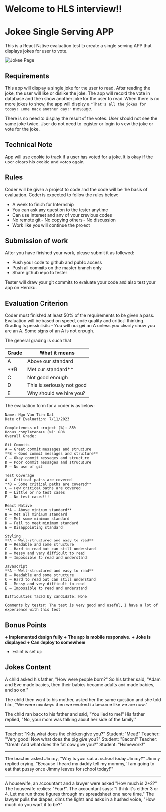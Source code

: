 # Welcome to HLS interview!!
# Jokee Single Serving APP
This is a React Native evaluation test to create a single serving APP that displays jokes for user to vote.

![Jokee Page](./Joke.png)


## Requirements
This app will display a single joke for the user to read.
After reading the joke, the user will like or dislike the joke.
The app will record the vote in database and then show another joke for the user to read.
When there is no more jokes to show, the app will display a `"That's all the jokes for today! Come back another day!"` message.

There is no need to display the result of the votes.
User should not see the same joke twice.
User do not need to register or login to view the joke or vote for the joke.

## Technical Note
App will use cookie to track if a user has voted for a joke.
It is okay if the user clears his cookie and votes again.

## Rules
Coder will be given a project to code and the code will be the basis of evaluation. Coder is expected to follow the rules below:

- A week to finish for Internship
- You can ask any question to the tester anytime
- Can use Internet and any of your previous codes
- No remote git - No copying others - No discussion
- Work like you will continue the project

## Submission of work
After you have finished your work, please submit it as followed:
- Push your code to github and public access
- Push all commits on the master branch only
- Share github repo to tester

Tester will draw your git commits to evaluate your code and also test your app on Heroku.

## Evaluation Criterion
Coder must finished at least 50% of the requirements to be given a pass.
Evaluation will be based on speed, code quality and critical thinking.
Grading is pessimistic - You will not get an A unless you clearly show you are an A. Some signs of an A is not enough.

The general grading is such that

Grade | What it means
------|------------------------
A     | Above our standard
**B     | Met our standard**
C     | Not good enough
D     | This is seriously not good
E     | Why should we hire you?


The evaluation form for a coder is as below:
```
Name: Ngo Van Tien Dat
Date of Evaluation: 7/11/2023

Completeness of project (%): 85%
Bonus completeness (%): 80%
Overall Grade:

Git Commits
A – Great commit messages and structure
**B – Good commit messages and structure**
C – Okay commit messages and structure
D – Poor commit messages and strucuture
E – No use of git

Test Coverage
A – Critical paths are covered
**B – Some critical paths are covered**
C – Few critical paths are covered
D – Little or no test cases
E – No test cases!!!

React Native
**A – Above minimum standard**
B – Met all minimum standard
C – Met some minimum standard
D – Fail to meet minimum standard
E – Disappointing standard

Styling
**A – Well-structured and easy to read**
B – Readable and some structure
C – Hard to read but can still understand
D – Messy and very difficult to read
E – Impossible to read and understand

Javascript
**A – Well-structured and easy to read**
B – Readable and some structure
C – Hard to read but can still understand
D – Messy and very difficult to read
E – Impossible to read and understand

Difficulties faced by candidate: None

Comments by tester: The test is very good and useful, I have a lot of experience with this test
```

## Bonus Points
**+ Implemented design fully**
**+ The app is mobile responsive.**
**+ Joke is displayed**
**+ Can deploy to somewhere**
+ Eslint is set up

## Jokes Content

A child asked his father, "How were people born?"
So his father said, "Adam and Eve made babies, then their babies became adults and made babies, and so on."

The child then went to his mother, asked her the same question and she told him, "We were monkeys then we evolved to become like we are now."

The child ran back to his father and said, "You lied to me!"
His father replied, "No, your mom was talking about her side of the family."

-----

Teacher: "Kids,what does the chicken give you?"
Student: "Meat!"
Teacher: "Very good! Now what does the pig give you?"
Student: "Bacon!"
Teacher: "Great! And what does the fat cow give you?"
Student: "Homework!"

-----

The teacher asked Jimmy, "Why is your cat at school today Jimmy?"
Jimmy replied crying, "Because I heard my daddy tell my mommy, 'I am going to eat that pussy once Jimmy leaves for school today!'"

-----

A housewife, an accountant and a lawyer were asked "How much is 2+2?"
The housewife replies: "Four!".
The accountant says: "I think it's either 3 or 4.  Let me run those figures through my spreadsheet one more time."
The lawyer pulls the drapes, dims the lights and asks in a hushed voice, "How much do you want it to be?"
